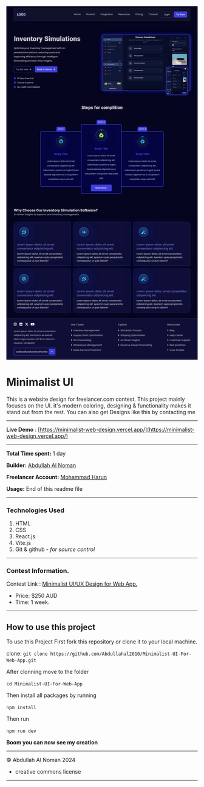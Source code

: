 <!-- template for any project  -->

<!-- image of the project  -->
<img  src="./full-page.jpg"/>

# Minimalist UI

This is a website design for freelancer.com contest. This project mainly focuses on the UI. it's modern coloring, designing & functionality makes it stand out from the rest. You can also get Designs like this by contacting me

---

**Live Demo** : [https://minimalist-web-design.vercel.app/](https://minimalist-web-design.vercel.app/)

---

**Total Time spent:** 1 day

**Builder:** [Abdullah Al Noman](https://github.com/Abdullahal2010)

**Freelancer Account:** [Mohammad Harun](https://www.freelancer.com/u/paramedicsharun)

**Usage:** End of this readme file

---

### Technologies Used

1. HTML
2. CSS
3. React.js
4. Vite.js
5. Git & github - _for source control_

---

### Contest Information.

Contest Link : [Minimalist UI/UX Design for Web App.](https://www.freelancer.com/contest/minimalist-uiux-design-for-web-app-2467477)

- Price: $250 AUD
- Time: 1 week.

---

## How to use this project

To use this Project First fork this repository or clone it to your local machine.

clone: `git clone https://github.com/Abdullahal2010/Minimalist-UI-For-Web-App.git`

After clonning move to the folder

`cd Minimalist-UI-For-Web-App`

Then install all packages by running

`npm install`

Then run

`npm run dev`

**Boom you can now see my creation**

---

&copy; Abdullah Al Noman 2024

- creative commons license

---
